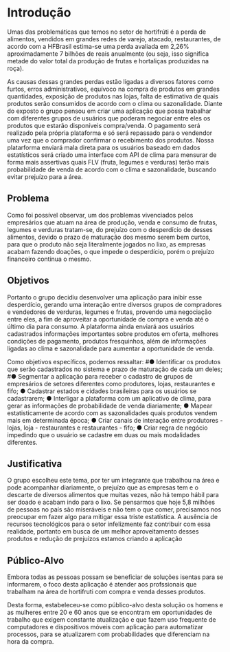 # Introdução

Umas das problemáticas que temos no setor de hortifrúti é a perda de alimentos, vendidos em grandes redes de varejo, atacado, restaurantes, de acordo com a HFBrasil estima-se uma perda avaliada em 2,26% aproximadamente 7 bilhões de reais anualmente (ou seja, isso significa metade do valor total da produção de frutas e hortaliças produzidas na roça).

As causas dessas grandes perdas estão ligadas a diversos fatores como furtos, erros administrativos, equívoco na compra de produtos em grandes quantidades, exposição de produtos nas lojas, falta de estimativa de quais produtos serão consumidos de acordo com o clima ou sazonalidade. Diante do exposto o grupo pensou em criar uma aplicação que possa trabalhar com diferentes grupos de usuários que poderam negociar entre eles os produtos que estarão disponíveis compra/venda. O pagamento será realizado pela própria plataforma e só será repassado para o vendendor uma vez que o comprador confirmar o recebimento dos produtos. Nossa platarforma enviará mala direta para os usuários baseado em dados estatísticos será criado uma interface com API de clima para mensurar de forma mais assertivas quais FLV (fruta, legumes e verduras) terão mais probabilidade de venda de acordo com o clima e sazonalidade, buscando evitar prejuízo para a área. 
 
## Problema

Como foi possível observar, um dos problemas vivenciados pelos empresários que atuam na área de produção, venda e consumo de frutas, legumes e verduras tratam-se, do prejuízo com o desperdício de desses alimentos, devido o prazo de maturação dos mesmo serem bem curtos, para que o produto não seja literalmente jogados no lixo, as empresas acabam fazendo doações, o que impede o desperdício, porém o prejuízo financeiro continua o mesmo. 

## Objetivos

Portanto o grupo decidiu desenvolver uma aplicação para inibir esse desperdício, gerando uma interação entre diversos grupos de compradores e vendedores de verduras, legumes e frutas, provendo uma negociação entre eles, a fim de aproveitar a oportunidade de compra e venda até o último dia para consumo. A plataforma ainda enviará aos usuários cadastrados informações importantes sobre produtos em oferta, melhores condições de pagamento, produtos fresquinhos, além de informações ligadas ao clima e sazonalidade para aumentar a oportunidade de venda.

Como objetivos específicos, podemos ressaltar:
#●	Identificar os produtos que serão cadastrados no sistema e prazo de maturação de cada um deles;
#●	Segmentar a aplicação para receber o cadastro de grupos de empresários de setores diferentes como produtores, lojas, restaurantes e fifo;
●	Cadastrar estados e cidades brasileiras para os usuários se cadastrarem;
●	Interligar a plataforma com um aplicativo de clima, para gerar as informações de probabilidade de venda diariamente;
●	Mapear estatisticamente de acordo com as sazonalidades quais produtos vendem mais em determinada época;
●	Criar canais de interação entre produtores - lojas, loja - restaurantes e restaurantes - fifo;
●	Criar regra de negócio impedindo que o usuário se cadastre em duas ou mais modalidades diferentes.

## Justificativa

O grupo escolheu este tema, por ter um integrante que trabalhou na área e pode acompanhar diariamente, o prejuízo que as empresas tem e o descarte de diversos alimentos que muitas vezes, não há tempo hábil para ser doado e acabam indo para o lixo. Se pensarmos que hoje 5,8 milhões de pessoas no país são miseráveis e não tem o que comer, precisamos nos preocupar em fazer algo para mitigar essa triste estatística. 
A ausência de recursos tecnológicos para o setor infelizmente faz contribuir com essa realidade, portanto em busca de um melhor aproveitamento desses produtos e redução de prejuízos estamos criando a aplicação
 
## Público-Alvo

Embora todas as pessoas possam se beneficiar de soluções isentas para se informarem, o foco desta aplicação é atender aos profssionais que trabalham na área de hortifruti com compra e venda desses produtos. 

Desta forma, estabeleceu-se como público-alvo desta solução os homens e as mulheres entre 20 e 60 anos que se encontram em oportunidades de trabalho que exigem constante atualização e que fazem uso frequente de computadores e dispositivos móveis com aplicação para automatizar processos, para se atualizarem com probabilidades que diferenciam na hora da compra.
